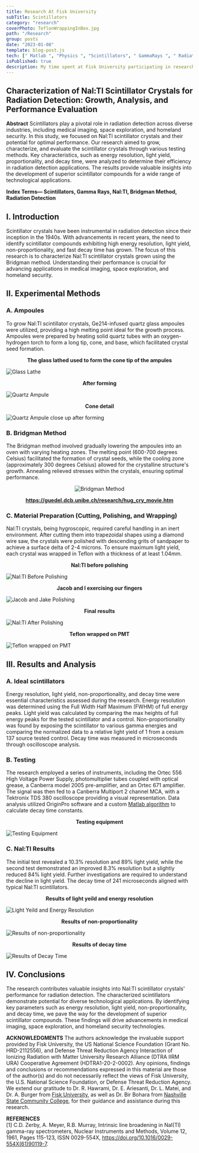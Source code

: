 ```yaml
---
title: Research At Fisk University
subTitle: Scintillators
category: "research"
coverPhoto: TeflonWrappingInBox.jpg
path: "/Research"
group: posts
date: "2023-01-08"
template: blog-post.js
tech: [" Matlab ", "Physics ", "Scintillators", " GammaRays ", " Radiaton " ]
isPublished: true
description: My time spent at Fisk University participating in research and development of scintillator crystals
---
```


## Characterization of Nal:Tl Scintillator Crystals for Radiation Detection: Growth, Analysis, and Performance Evaluation

**Abstract**
Scintillators play a pivotal role in radiation detection across diverse industries, including medical imaging, space exploration, and homeland security. In this study, we focused on Nal:Tl scintillator crystals and their potential for optimal performance. Our research aimed to grow, characterize, and evaluate the scintillator crystals through various testing methods. Key characteristics, such as energy resolution, light yield, proportionality, and decay time, were analyzed to determine their efficiency in radiation detection applications. The results provide valuable insights into the development of superior scintillator compounds for a wide range of technological applications.

**Index Terms— Scintillators, Gamma Rays, Nal:Tl, Bridgman Method, Radiation Detection**

## I. Introduction
Scintillator crystals have been instrumental in radiation detection since their inception in the 1940s. With advancements in recent years, the need to identify scintillator compounds exhibiting high energy resolution, light yield, non-proportionality, and fast decay time has grown. The focus of this research is to characterize Nal:Tl scintillator crystals grown using the Bridgman method. Understanding their performance is crucial for advancing applications in medical imaging, space exploration, and homeland security.

## II. Experimental Methods

### A. Ampoules
To grow Nal:Tl scintillator crystals, Ge214-infused quartz glass ampoules were utilized, providing a high melting point ideal for the growth process. Ampoules were prepared by heating solid quartz tubes with an oxygen-hydrogen torch to form a long tip, cone, and base, which facilitated crystal seed formation.

**<center>The glass lathed used to form the cone tip of the ampules</center>**

![Glass Lathe](glassLathe.jpeg)

**<center>After forming</center>**

![Quartz Ampule](ampule.jpeg)

**<center>Cone detail</center>**

![Quartz Ampule close up after forming](ampuleClose.jpeg)

### B. Bridgman Method
The Bridgman method involved gradually lowering the ampoules into an oven with varying heating zones. The melting point (600-700 degrees Celsius) facilitated the formation of crystal seeds, while the cooling zone (approximately 300 degrees Celsius) allowed for the crystalline structure's growth. Annealing relieved stresses within the crystals, ensuring optimal performance.

<p align="center">
  <img src="bridgmanMethod.gif" alt="Bridgman Method" />
</p>

**<center>https://guedel.dcb.unibe.ch/research/hug_cry_movie.htm</center>**

### C. Material Preparation (Cutting, Polishing, and Wrapping)
Nal:Tl crystals, being hygroscopic, required careful handling in an inert environment. After cutting them into trapezoidal shapes using a diamond wire saw, the crystals were polished with descending grits of sandpaper to achieve a surface delta of 2-4 microns. To ensure maximum light yield, each crystal was wrapped in Teflon with a thickness of at least 1.04mm.

**<center>Nal:Tl before polishing</center>**

![Nal:Tl Before Polishing](RawNalTl.jpeg)

**<center>Jacob and I exercising our fingers</center>**

![Jacob and Jake Polishing](JacobAndJakePolishing.JPG)

**<center>Final results</center>**

![Nal:Tl After Polishing](NalTlAfterPolishing.JPEG)

**<center>Teflon wrapped on PMT</center>**

![Teflon wrapped on PMT](TestingScintillatorOnPMT.jpg)

## III. Results and Analysis

### A. Ideal scintillators
Energy resolution, light yield, non-proportionality, and decay time were essential characteristics assessed during the research. Energy resolution was determined using the Full Width Half Maximum (FWHM) of full energy peaks. Light yield was calculated by comparing the max heights of full energy peaks for the tested scintillator and a control. Non-proportionality was found by exposing the scintillator to various gamma energies and comparing the normalized data to a relative light yield of 1 from a cesium 137 source tested control. Decay time was measured in microseconds through oscilloscope analysis.

### B. Testing
The research employed a series of instruments, including the Ortec 556 High Voltage Power Supply, photomultiplier tubes coupled with optical grease, a Canberra model 2005 pre-amplifier, and an Ortec 671 amplifier. The signal was then fed to a Canberra Multiport 2 channel MCA, with a Tektronix TDS 380 oscilloscope providing a visual representation. Data analysis utilized OriginPro software and a custom [Matlab algorithm](../Algorithm/) to calculate decay time constants.

**<center>Testing equipment</center>**

![Testing Equipment](TestingEquipment.png)

### C. Nal:Tl Results
The initial test revealed a 10.3% resolution and 89% light yield, while the second test demonstrated an improved 8.3% resolution but a slightly reduced 84% light yield. Further investigations are required to understand the decline in light yield. The decay time of 241 microseconds aligned with typical Nal:Tl scintillators.

**<center>Results of light yeild and energy resolution</center>**

![Light Yeild and Energy Resolution](results.png)

**<center>Results of non-proportionality</center>**

![Results of non-proportionality](resultsNonProportionality.png)

**<center>Results of decay time</center>**

![Results of Decay Time](NalTlDecayTime.png)

## IV. Conclusions
The research contributes valuable insights into Nal:Tl scintillator crystals' performance for radiation detection. The characterized scintillators demonstrate potential for diverse technological applications. By identifying key parameters such as energy resolution, light yield, non-proportionality, and decay time, we pave the way for the development of superior scintillator compounds. These findings will drive advancements in medical imaging, space exploration, and homeland security technologies.


**ACKNOWLEDGMENTS**
The authors acknowledge the invaluable support provided by Fisk University, the US National Science Foundation (Grant No. HRD-2112556), and Defense Threat Reduction Agency Interaction of Ionizing Radiation with Matter University Research Alliance (DTRA IIRM URA) Cooperative Agreement (HDTRA1-20-2-0002). Any opinions, findings and conclusions or recommendations expressed in this material are those of the author(s) and do not necessarily reflect the views of Fisk University, the U.S. National Science Foundation, or Defense Threat Reduction Agency. We extend our gratitude to Dr. R. Hawrami, Dr. E. Ariesanti, Dr. L. Matei, and Dr. A. Burger from [Fisk University][def], as well as Dr. Bir Bohara from [Nashville State Community College](https://www.nscc.edu/news/research-summer-for-nashville-state-stem-group.php), for their guidance and assistance during this research.

**REFERENCES**  
[1] C.D. Zerby, A. Meyer, R.B. Murray,
Intrinsic line broadening in NaI(Tl) gamma-ray spectrometers,
Nuclear Instruments and Methods,
Volume 12,
1961,
Pages 115-123,
ISSN 0029-554X,
https://doi.org/10.1016/0029-554X(61)90119-7.  





[def]: https://www.fisk.edu/bioss/